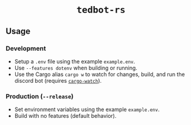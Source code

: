 <div align="center">
  <h1><code>tedbot-rs</code></h1>
</div>

## Usage

### Development

- Setup a `.env` file using the example `example.env`.
- Use `--features dotenv` when building or running.
- Use the Cargo alias `cargo w` to watch for changes, build, and run the discord bot (requires
  [`cargo-watch`](https://lib.rs/crates/cargo-watch)).

### Production (`--release`)

- Set environment variables using the example `example.env`.
- Build with no features (default behavior).
